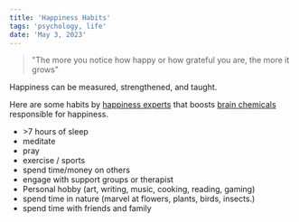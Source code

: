 ```yaml
---
title: 'Happiness Habits'
tags: 'psychology, life'
date: 'May 3, 2023'
---
```


> "The more you notice how happy or how grateful you are, the more it grows"

Happiness can be measured, strengthened, and taught.

Here are some habits by [happiness experts](https://time.com/6241099/daily-habits-happiness-experts/) that boosts [brain chemicals](https://www.insider.com/guides/health/mental-health/happy-hormones) responsible for happiness.

- \>7 hours of sleep
- meditate
- pray
- exercise / sports
- spend time/money on others
- engage with support groups or therapist
- Personal hobby (art, writing, music, cooking, reading, gaming)
- spend time in nature (marvel at flowers, plants, birds, insects.)
- spend time with friends and family
